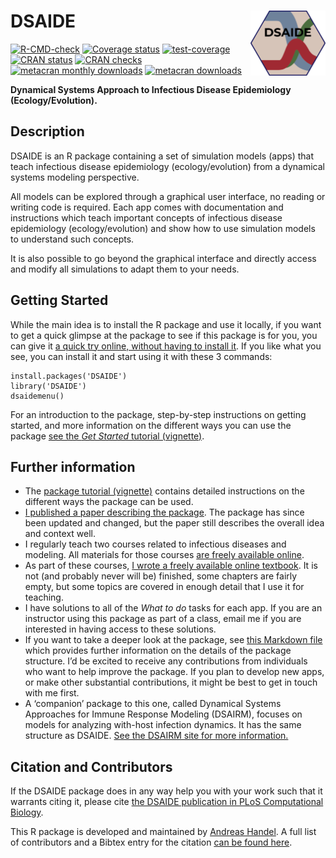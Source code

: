 
<!-- README.md is generated from README.Rmd. Please edit that file -->

# DSAIDE <img src="man/figures/logo.png" align="right" alt="" width="120" />

<!-- badges: start -->

[![R-CMD-check](https://github.com/ahgroup/DSAIDE/workflows/R-CMD-check/badge.svg)](https://github.com/ahgroup/DSAIDE/actions)
[![Coverage
status](https://codecov.io/gh/ahgroup/DSAIDE/branch/master/graph/badge.svg?token=OGO3sVEcPD)](https://codecov.io/gh/ahgroup/DSAIDE)
[![test-coverage](https://github.com/ahgroup/DSAIDE/workflows/test-coverage/badge.svg)](https://github.com/ahgroup/DSAIDE/actions)
[![CRAN
status](https://www.r-pkg.org/badges/version/DSAIDE)](https://cran.r-project.org/package=DSAIDE)
[![CRAN
checks](https://cranchecks.info/badges/summary/DSAIDE)](https://cran.r-project.org/web/checks/check_results_DSAIDE.html)
[![metacran monthly
downloads](https://cranlogs.r-pkg.org/badges/DSAIDE)](https://cran.r-project.org/package=DSAIDE)
[![metacran
downloads](https://cranlogs.r-pkg.org/badges/grand-total/DSAIDE?color=ff69b4)](https://cran.r-project.org/package=DSAIDE)
<!-- badges: end -->

**Dynamical Systems Approach to Infectious Disease Epidemiology
(Ecology/Evolution).**

## Description

DSAIDE is an R package containing a set of simulation models (apps) that
teach infectious disease epidemiology (ecology/evolution) from a
dynamical systems modeling perspective.

All models can be explored through a graphical user interface, no
reading or writing code is required. Each app comes with documentation
and instructions which teach important concepts of infectious disease
epidemiology (ecology/evolution) and show how to use simulation models
to understand such concepts.

It is also possible to go beyond the graphical interface and directly
access and modify all simulations to adapt them to your needs.

## Getting Started

While the main idea is to install the R package and use it locally, if
you want to get a quick glimpse at the package to see if this package is
for you, you can give it [a quick try online, without having to install
it](https://shiny.ovpr.uga.edu/DSAIDE/). If you like what you see, you
can install it and start using it with these 3 commands:

    install.packages('DSAIDE')
    library('DSAIDE')
    dsaidemenu()

For an introduction to the package, step-by-step instructions on getting
started, and more information on the different ways you can use the
package [see the *Get Started* tutorial
(vignette)](https://ahgroup.github.io/DSAIDE/articles/DSAIDE.html).

## Further information

-   The [package tutorial
    (vignette)](https://ahgroup.github.io/DSAIDE/articles/DSAIDE.html)
    contains detailed instructions on the different ways the package can
    be used.
-   [I published a paper describing the
    package](https://doi.org/10.1371/journal.pcbi.1005642). The package
    has since been updated and changed, but the paper still describes
    the overall idea and context well.  
-   I regularly teach two courses related to infectious diseases and
    modeling. All materials for those courses [are freely available
    online](https://andreashandel.github.io/IDEMAcourse/).
-   As part of these courses, [I wrote a freely available online
    textbook](https://andreashandel.github.io/IDEMAbook/). It is not
    (and probably never will be) finished, some chapters are fairly
    empty, but some topics are covered in enough detail that I use it
    for teaching.
-   I have solutions to all of the *What to do* tasks for each app. If
    you are an instructor using this package as part of a class, email
    me if you are interested in having access to these solutions.
-   If you want to take a deeper look at the package, see [this Markdown
    file](https://github.com/ahgroup/DSAIDE/blob/master/auxiliary/docsfordevelopers/documentation.md)
    which provides further information on the details of the package
    structure. I’d be excited to receive any contributions from
    individuals who want to help improve the package. If you plan to
    develop new apps, or make other substantial contributions, it might
    be best to get in touch with me first.
-   A ‘companion’ package to this one, called Dynamical Systems
    Approaches for Immune Response Modeling (DSAIRM), focuses on models
    for analyzing with-host infection dynamics. It has the same
    structure as DSAIDE. [See the DSAIRM site for more
    information.](https://ahgroup.github.io/DSAIRM/)

## Citation and Contributors

If the DSAIDE package does in any way help you with your work such that
it warrants citing it, please cite [the DSAIDE publication in PLoS
Computational Biology](https://doi.org/10.1371/journal.pcbi.1005642).

This R package is developed and maintained by [Andreas
Handel](https://www.andreashandel.com/). A full list of contributors and
a Bibtex entry for the citation [can be found
here](https://ahgroup.github.io/DSAIDE/authors.html).
